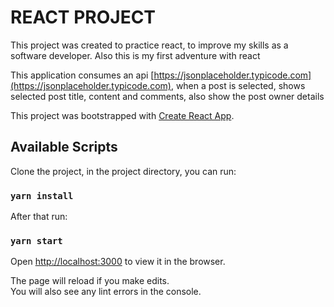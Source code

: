 # REACT PROJECT

This project was created to practice react, to improve my skills as a software developer. Also this is my first adventure with react

This application consumes an api [https://jsonplaceholder.typicode.com](https://jsonplaceholder.typicode.com), when a post is selected, shows selected post title, content and comments, also show the post owner details

This project was bootstrapped with [Create React App](https://github.com/facebook/create-react-app).

## Available Scripts

Clone the project, in the project directory, you can run:

### `yarn install`

After that run:

### `yarn start`

Open [http://localhost:3000](http://localhost:3000) to view it in the browser.

The page will reload if you make edits.<br>
You will also see any lint errors in the console.